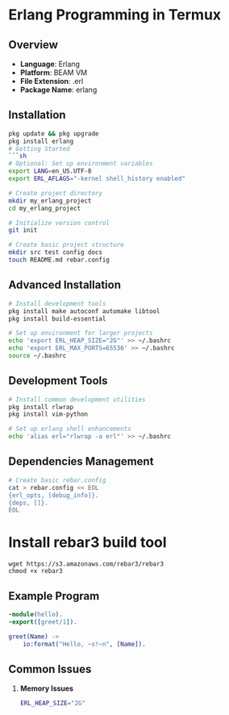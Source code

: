 # Erlang Programming in Termux

## Overview
- **Language**: Erlang
- **Platform**: BEAM VM
- **File Extension**: .erl
- **Package Name**: erlang

## Installation
```sh
pkg update && pkg upgrade
pkg install erlang
# Getting Started
```sh
# Optional: Set up environment variables
export LANG=en_US.UTF-8
export ERL_AFLAGS="-kernel shell_history enabled"

# Create project directory
mkdir my_erlang_project
cd my_erlang_project

# Initialize version control
git init

# Create basic project structure
mkdir src test config docs
touch README.md rebar.config
```

## Advanced Installation
```sh
# Install development tools
pkg install make autoconf automake libtool
pkg install build-essential

# Set up environment for larger projects
echo 'export ERL_HEAP_SIZE="2G"' >> ~/.bashrc
echo 'export ERL_MAX_PORTS=65536' >> ~/.bashrc
source ~/.bashrc
```

## Development Tools
```sh
# Install common development utilities
pkg install rlwrap
pkg install vim-python

# Set up erlang shell enhancements
echo 'alias erl="rlwrap -a erl"' >> ~/.bashrc
```

## Dependencies Management
```sh
# Create basic rebar.config
cat > rebar.config << EOL
{erl_opts, [debug_info]}.
{deps, []}.
EOL
```
# Install rebar3 build tool

```
wget https://s3.amazonaws.com/rebar3/rebar3
chmod +x rebar3
```

## Example Program
```erlang
-module(hello).
-export([greet/1]).

greet(Name) ->
    io:format("Hello, ~s!~n", [Name]).
```

## Common Issues
1. **Memory Issues**
   ```sh
   ERL_HEAP_SIZE="2G"
   ```
